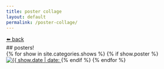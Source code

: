 ```yaml
---
title: poster collage
layout: default
permalink: /poster-collage/
---
```

<p class="help" style="margin-bottom: 0;"><a href="/tour/">⬅️ back</a>&nbsp;</p>
## posters!
<section id="collage">
{% for show in site.categories.shows %}
{% if show.poster %}
<a href="/tour/#{{ show.date | date: "%m%-d%Y" }}" target="_blank">
<img src="{{ show.poster }}" alt="{{ show.date | date: "%m/%-d/%Y" }}, {{ show.location }}, {{ show.venue }}">
</a>
{% endif %}
{% endfor %}
</section>
